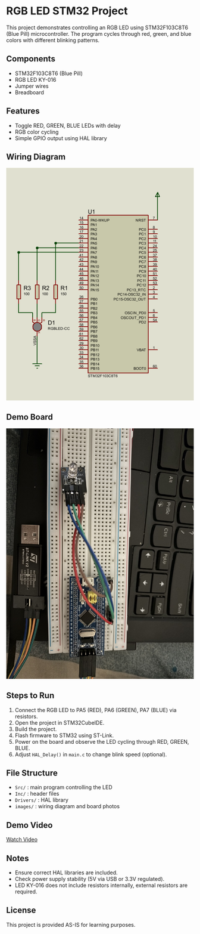# RGB LED STM32 Project
This project demonstrates controlling an RGB LED using STM32F103C8T6 (Blue Pill) microcontroller.
The program cycles through red, green, and blue colors with different blinking patterns.

## Components
- STM32F103C8T6 (Blue Pill)
- RGB LED KY-016
- Jumper wires
- Breadboard

## Features
- Toggle RED, GREEN, BLUE LEDs with delay
- RGB color cycling
- Simple GPIO output using HAL library

## Wiring Diagram
![Wiring Diagram](images/wiring.jpeg)

## Demo Board
![Demo Board](images/board.jpeg)

## Steps to Run
1. Connect the RGB LED to PA5 (RED), PA6 (GREEN), PA7 (BLUE) via resistors.
2. Open the project in STM32CubeIDE.
3. Build the project.
4. Flash firmware to STM32 using ST-Link.
5. Power on the board and observe the LED cycling through RED, GREEN, BLUE.
6. Adjust `HAL_Delay()` in `main.c` to change blink speed (optional).

## File Structure
- `Src/` : main program controlling the LED
- `Inc/` : header files
- `Drivers/` : HAL library
- `images/` : wiring diagram and board photos

## Demo Video
[Watch Video](https://github.com/buiminhthuy2711/embedded-protfolio/blob/main/RGB_LED_STM32/video_demo.mov)

## Notes
- Ensure correct HAL libraries are included.
- Check power supply stability (5V via USB or 3.3V regulated).
- LED KY-016 does not include resistors internally, external resistors are required.

## License
This project is provided AS-IS for learning purposes.
